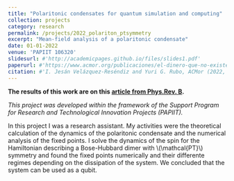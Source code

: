 ```yaml
---
title: "Polaritonic condensates for quantum simulation and computing"
collection: projects
category: research
permalink: /projects/2022_polariton_ptsymmetry
excerpt: "Mean-field analysis of a polaritonic condensate"
date: 01-01-2022
venue: 'PAPIIT 106320'
slidesurl: #'http://academicpages.github.io/files/slides1.pdf'
paperurl: #'https://www.acmor.org/publicaciones/el-dinero-que-no-existe-criptomonedas-y-energ-as-renovables'
citation: #'I. Jesán Velázquez-Reséndiz and Yuri G. Rubo, ACMor (2022, September 05)'
---
```


**The results of this work are on this [article from Phys.Rev. B](https://journals.aps.org/prb/abstract/10.1103/PhysRevB.109.085312).**

*This project was developed within the framework of the Support Program for Research and Technological Innovation Projects (PAPIIT).*

In this project I was a research assistant. My activities were the theoretical calculation of the dynamics of the polaritonic condensate and the numerical analysis of the fixed points. I solve the dynamics of the spin for the Hamiltonian describing a Bose-Hubbard dimer with \\(\mathcal{PT}\\) symmetry and found the fixed points numerically and their differente regimes depending on the dissipation of the system. We concluded that the system can be used as a qubit.